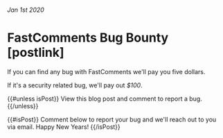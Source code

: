 ###### Jan 1st 2020
# FastComments Bug Bounty [postlink]

If you can find any bug with FastComments we'll pay you five dollars.

If it's a security related bug, we'll pay out *$100*.

{{#unless isPost}}
View this blog post and comment to report a bug.
{{/unless}}

{{#isPost}}
Comment below to report your bug and we'll reach out to you via email.
Happy New Years!
{{/isPost}}

